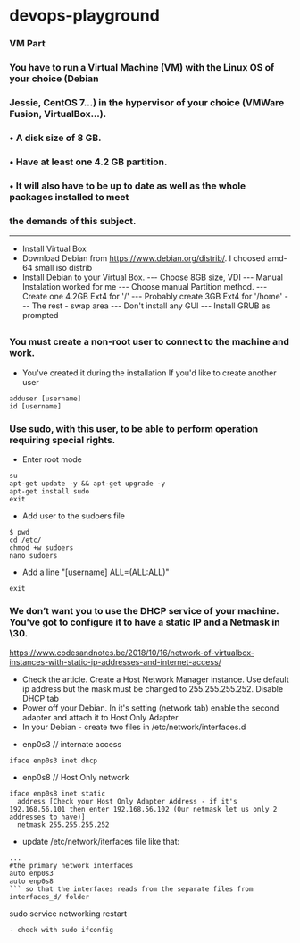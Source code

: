 # devops-playground

### VM Part
### You have to run a Virtual Machine (VM) with the Linux OS of your choice (Debian
### Jessie, CentOS 7...) in the hypervisor of your choice (VMWare Fusion, VirtualBox...).
### • A disk size of 8 GB.
### • Have at least one 4.2 GB partition.
### • It will also have to be up to date as well as the whole packages installed to meet
### the demands of this subject.

------

- Install Virtual Box
- Download Debian from https://www.debian.org/distrib/. I choosed amd-64 small iso distrib
- Install Debian to your Virtual Box.
--- Choose 8GB size, VDI
--- Manual Instalation worked for me
--- Choose manual Partition method.
--- Create one 4.2GB Ext4 for '/'
--- Probably create 3GB Ext4 for '/home'
--- The rest - swap area
--- Don't install any GUI
--- Install GRUB as prompted
##
### You must create a non-root user to connect to the machine and work.
- You've created it during the installation
If you'd like to create another user 
```
adduser [username]
id [username]
```
### Use sudo, with this user, to be able to perform operation requiring special rights.
- Enter root mode
```
su
apt-get update -y && apt-get upgrade -y
apt-get install sudo 
exit
```
- Add user to the sudoers file
```
$ pwd
cd /etc/
chmod +w sudoers
nano sudoers
```
- Add a line "[username] ALL=(ALL:ALL)"

```
exit
```

### We don’t want you to use the DHCP service of your machine. You’ve got to configure it to have a static IP and a Netmask in \30.

https://www.codesandnotes.be/2018/10/16/network-of-virtualbox-instances-with-static-ip-addresses-and-internet-access/

- Check the article. Create a Host Network Manager instance. Use default ip address but the mask must be changed to 255.255.255.252. Disable DHCP tab
- Power off your Debian. In it's setting (network tab) enable the second adapter and attach it to Host Only Adapter
- In your Debian - create two files in /etc/network/interfaces.d
* enp0s3 // internate access
```
iface enp0s3 inet dhcp
```
* enp0s8 // Host Only network
```
iface enp0s8 inet static
  address [Check your Host Only Adapter Address - if it's 192.168.56.101 then enter 192.168.56.102 (Our netmask let us only 2 addresses to have)]
  netmask 255.255.255.252
```
- update /etc/network/iterfaces file like that: 
```
...
#the primary network interfaces
auto enp0s3
auto enp0s8
``` so that the interfaces reads from the separate files from interfaces_d/ folder

```
sudo service networking restart
```
- check with sudo ifconfig
